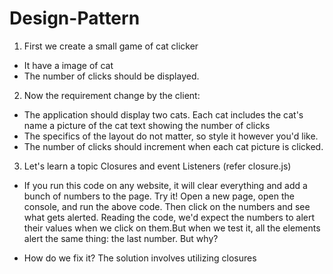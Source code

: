 # Design-Pattern

1. First we create a small game of cat clicker
  - It have a image of cat 
  - The number of clicks should be displayed.
2. Now the requirement change by the client:
  - The application should display two cats. Each cat includes the cat's name a picture of the cat text showing the number of clicks
  - The specifics of the layout do not matter, so style it however you'd like.
  - The number of clicks should increment when each cat picture is clicked.
3. Let's learn a topic Closures and event Listeners (refer closure.js)
  - If you run this code on any website, it will clear everything and add a bunch of numbers to the page. Try it! Open a new page, open the console, and run the above code. Then click on the numbers and see what gets alerted. Reading the code, we'd expect the numbers to alert their values when we click on them.But when we test it, all the elements alert the same thing: the last number. But why?

  - How do we fix it?
    The solution involves utilizing closures